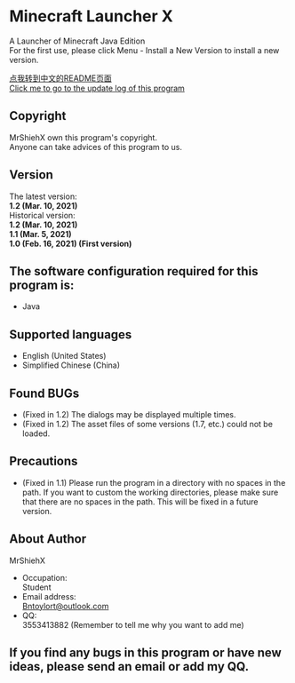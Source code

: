 # Minecraft Launcher X
A Launcher of Minecraft Java Edition<br/>
For the first use, please click Menu - Install a New Version to install a new version.<br/>

[点我转到中文的README页面](https://github.com/MrShieh-X/minecraft-launcher-x/blob/master/README-zh.md) <br/>
[Click me to go to the update log of this program](https://github.com/MrShieh-X/minecraft-launcher-x/blob/master/update_logs.md) <br/>

## Copyright
MrShiehX own this program's copyright.<br/>
Anyone can take advices of this program to us.

## Version
The latest version: <br/>
<b>1.2 (Mar. 10, 2021)</b><br/>
Historical version: <br/>
<b>1.2 (Mar. 10, 2021)</b><br/>
<b>1.1 (Mar. 5, 2021)</b><br/>
<b>1.0 (Feb. 16, 2021) (First version)</b><br/>

## The software configuration required for this program is:
* Java

## Supported languages
- English (United States)
- Simplified Chinese (China)

## Found BUGs
- (Fixed in 1.2) The dialogs may be displayed multiple times.
- (Fixed in 1.2) The asset files of some versions (1.7, etc.) could not be loaded.

## Precautions
- (Fixed in 1.1) Please run the program in a directory with no spaces in the path. If you want to custom the working directories, please make sure that there are no spaces in the path. This will be fixed in a future version.

## About Author
MrShiehX<br/>
- Occupation: <br/>
Student<br/>
- Email address: <br/>
Bntoylort@outlook.com<br/>
- QQ:<br/>
3553413882 (Remember to tell me why you want to add me)<br/>

## If you find any bugs in this program or have new ideas, please send an email or add my QQ.
